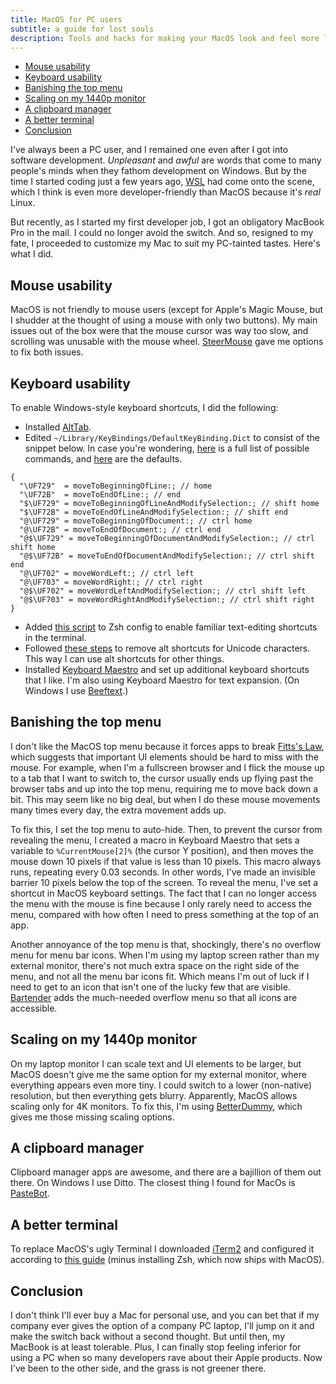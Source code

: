 ```yaml
---
title: MacOS for PC users
subtitle: a guide for lost souls
description: Tools and hacks for making your MacOS look and feel more like Windows, for anyone who (like me) is having a hard time transitioning.
---
```


- [Mouse usability](#mouse-usability)
- [Keyboard usability](#keyboard-usability)
- [Banishing the top menu](#banishing-the-top-menu)
- [Scaling on my 1440p monitor](#scaling-on-my-1440p-monitor)
- [A clipboard manager](#a-clipboard-manager)
- [A better terminal](#a-better-terminal)
- [Conclusion](#conclusion)

I've always been a PC user, and I remained one even after I got into software development. *Unpleasant* and *awful* are words that come to many people's minds when they fathom development on Windows. But by the time I started coding just a few years ago, [WSL](https://docs.microsoft.com/en-us/windows/wsl/install) had come onto the scene, which I think is even more developer-friendly than MacOS because it's *real* Linux.

But recently, as I started my first developer job, I got an obligatory MacBook Pro in the mail. I could no longer avoid the switch. And so, resigned to my fate, I proceeded to customize my Mac to suit my PC-tainted tastes. Here's what I did.

## Mouse usability

MacOS is not friendly to mouse users (except for Apple's Magic Mouse, but I shudder at the thought of using a mouse with only two buttons). My main issues out of the box were that the mouse cursor was way too slow, and scrolling was unusable with the mouse wheel. [SteerMouse](https://plentycom.jp/en/steermouse) gave me options to fix both issues.

## Keyboard usability

To enable Windows-style keyboard shortcuts, I did the following:

- Installed [AltTab](https://alt-tab-macos.netlify.app/).
- Edited `~/Library/KeyBindings/DefaultKeyBinding.Dict` to consist of the snippet below. In case you're wondering, [here](https://developer.apple.com/documentation/appkit/nsstandardkeybindingresponding) is a full list of possible commands, and [here](https://github.com/ttscoff/KeyBindings) are the defaults.
```
{
  "\UF729"  = moveToBeginningOfLine:; // home
  "\UF72B"  = moveToEndOfLine:; // end
  "$\UF729" = moveToBeginningOfLineAndModifySelection:; // shift home
  "$\UF72B" = moveToEndOfLineAndModifySelection:; // shift end
  "@\UF729" = moveToBeginningOfDocument:; // ctrl home
  "@\UF72B" = moveToEndOfDocument:; // ctrl end
  "@$\UF729" = moveToBeginningOfDocumentAndModifySelection:; // ctrl shift home
  "@$\UF72B" = moveToEndOfDocumentAndModifySelection:; // ctrl shift end
  "@\UF702" = moveWordLeft:; // ctrl left
  "@\UF703" = moveWordRight:; // ctrl right
  "@$\UF702" = moveWordLeftAndModifySelection:; // ctrl shift left
  "@$\UF703" = moveWordRightAndModifySelection:; // ctrl shift right
}
```
- Added [this script](https://stackoverflow.com/questions/5407916/zsh-zle-shift-selection/30899296#30899296) to Zsh config to enable familiar text-editing shortcuts in the terminal.
- Followed [these steps](https://stackoverflow.com/a/24100077) to remove alt shortcuts for Unicode characters. This way I can use alt shortcuts for other things.
- Installed [Keyboard Maestro](https://www.keyboardmaestro.com/main/) and set up additional keyboard shortcuts that I like. I'm also using Keyboard Maestro for text expansion. (On Windows I use [Beeftext](https://beeftext.org/).)

## Banishing the top menu

I don't like the MacOS top menu because it forces apps to break [Fitts's Law](https://www.uxtoast.com/ux-laws/fittss-law), which suggests that important UI elements should be hard to miss with the mouse. For example, when I'm a fullscreen browser and I flick the mouse up to a tab that I want to switch to, the cursor usually ends up flying past the browser tabs and up into the top menu, requiring me to move back down a bit. This may seem like no big deal, but when I do these mouse movements many times every day, the extra movement adds up.

To fix this, I set the top menu to auto-hide. Then, to prevent the cursor from revealing the menu, I created a macro in Keyboard Maestro that sets a variable to `%CurrentMouse[2]%` (the cursor Y position), and then moves the mouse down 10 pixels if that value is less than 10 pixels. This macro always runs, repeating every 0.03 seconds. In other words, I've made an invisible barrier 10 pixels below the top of the screen. To reveal the menu, I've set a shortcut in MacOS keyboard settings. The fact that I can no longer access the menu with the mouse is fine because I only rarely need to access the menu, compared with how often I need to press something at the top of an app.

Another annoyance of the top menu is that, shockingly, there's no overflow menu for menu bar icons. When I'm using my laptop screen rather than my external monitor, there's not much extra space on the right side of the menu, and not all the menu bar icons fit. Which means I'm out of luck if I need to get to an icon that isn't one of the lucky few that are visible. [Bartender](https://www.macbartender.com) adds the much-needed overflow menu so that all icons are accessible.

## Scaling on my 1440p monitor

On my laptop monitor I can scale text and UI elements to be larger, but MacOS doesn't give me the same option for my external monitor, where everything appears even more tiny. I could switch to a lower (non-native) resolution, but then everything gets blurry. Apparently, MacOS allows scaling only for 4K monitors. To fix this, I'm using [BetterDummy](https://github.com/waydabber/BetterDummy), which gives me those missing scaling options.

## A clipboard manager

Clipboard manager apps are awesome, and there are a bajillion of them out there. On Windows I use Ditto. The closest thing I found for MacOs is [PasteBot](https://tapbots.com/pastebot).

## A better terminal

To replace MacOS's ugly Terminal I downloaded [iTerm2](https://iterm2.com/) and configured it according to [this guide](https://medium.com/@Clovis_app/configuration-of-a-beautiful-efficient-terminal-and-prompt-on-osx-in-7-minutes-827c29391961) (minus installing Zsh, which now ships with MacOS).

## Conclusion

I don't think I'll ever buy a Mac for personal use, and you can bet that if my company ever gives the option of a company PC laptop, I'll jump on it and make the switch back without a second thought. But until then, my MacBook is at least tolerable. Plus, I can finally stop feeling inferior for using a PC when so many developers rave about their Apple products. Now I've been to the other side, and the grass is not greener there.
